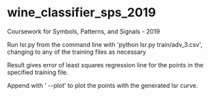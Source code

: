 # wine_classifier_sps_2019

Coursework for Symbols, Patterns, and Signals - 2019

Run lsr.py from the command line with 'python lsr.py train/adv_3.csv', changing to any of the training files as necessary

Result gives error of least squares regression line for the points in the specified training file.

Append with ' --plot' to plot the points with the generated lsr curve.
